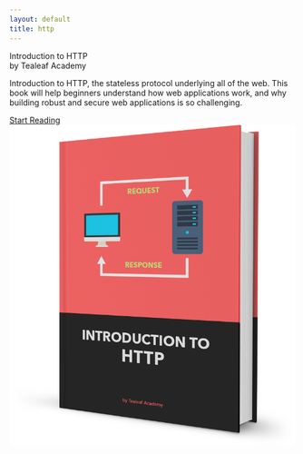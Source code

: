 ```yaml
---
layout: default
title: http
---
```

<section class='content clearfix'>
  <section class='book'>
    <div class='wrapper-inside clearfix'>
      <div class='top-large'>
        <div class='book-title'>
          Introduction to HTTP
        </div>
        <div class='book-author'>
          by Tealeaf Academy
        </div>
        <p class='book-description'>
          Introduction to HTTP, the stateless protocol underlying all of the web. This book will help beginners understand how web applications work, and why building robust and secure web applications is so challenging.
        </p>
        <a class="read-btn" href="javascript:;">Start Reading</a>
      </div>
      <img alt="Http" class="book-image" src="images/http.png"/>
    </div>
  </section>
</section>
